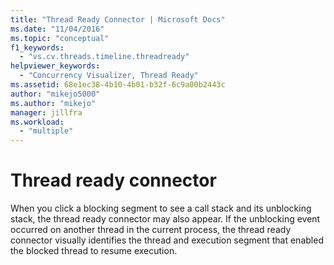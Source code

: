 ```yaml
---
title: "Thread Ready Connector | Microsoft Docs"
ms.date: "11/04/2016"
ms.topic: "conceptual"
f1_keywords: 
  - "vs.cv.threads.timeline.threadready"
helpviewer_keywords: 
  - "Concurrency Visualizer, Thread Ready"
ms.assetid: 68e1ec38-4b10-4b01-b32f-6c9a00b2443c
author: "mikejo5000"
ms.author: "mikejo"
manager: jillfra
ms.workload: 
  - "multiple"
---
```

# Thread ready connector
When you click a blocking segment to see a call stack and its unblocking stack, the thread ready connector may also appear. If the unblocking event occurred on another thread in the current process, the thread ready connector visually identifies the thread and execution segment that enabled the blocked thread to resume execution.